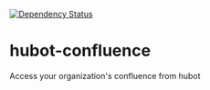 [![Dependency Status](https://david-dm.org/amwelch-oss/hubot-confluence.svg)](https://david-dm.org/amwelch-oss/hubot-confluence)

# hubot-confluence
Access your organization's confluence from hubot
